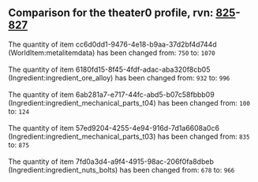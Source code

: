 ## Comparison for the theater0 profile, rvn: [825](https://github.com/PRO100KatYT/FortniteProfileRevisions/tree/main/profiles/theater0/825%20theater0.json)-[827](https://github.com/PRO100KatYT/FortniteProfileRevisions/tree/main/profiles/theater0/827%20theater0.json)

The quantity of item cc6d0dd1-9476-4e18-b9aa-37d2bf4d744d (WorldItem:metalitemdata) has been changed from: `750` to: `1070`
<br><br>
The quantity of item 6180fd15-8f45-4fdf-adac-aba320f8cb05 (Ingredient:ingredient_ore_alloy) has been changed from: `932` to: `996`
<br><br>
The quantity of item 6ab281a7-e717-44fc-abd5-b07c58fbbb09 (Ingredient:ingredient_mechanical_parts_t04) has been changed from: `100` to: `124`
<br><br>
The quantity of item 57ed9204-4255-4e94-916d-7d1a6608a0c6 (Ingredient:ingredient_mechanical_parts_t03) has been changed from: `835` to: `875`
<br><br>
The quantity of item 7fd0a3d4-a9f4-4915-98ac-206f0fa8dbeb (Ingredient:ingredient_nuts_bolts) has been changed from: `678` to: `966`
<br><br>
